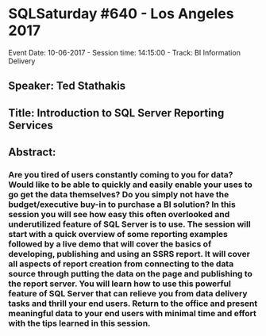 # SQLSaturday #640 - Los Angeles 2017
Event Date: 10-06-2017 - Session time: 14:15:00 - Track: BI Information Delivery
## Speaker: Ted Stathakis
## Title: Introduction to SQL Server Reporting Services
## Abstract:
### Are you tired of users constantly coming to you for data?  Would like to be able to quickly and easily enable your uses to go get the data themselves?  Do you simply not have the budget/executive buy-in to purchase a BI solution?  In this session you will see how easy this often overlooked and underutilized feature of SQL Server is to use.  The session will start with a quick overview of some reporting examples followed by a live demo that will cover the basics of developing, publishing and using an SSRS report.  It will cover all aspects of report creation from connecting to the data source through putting the data on the page and publishing to the report server.  You will learn how to use this powerful feature of SQL Server that can relieve you from data delivery tasks and thrill your end users.  Return to the office and present meaningful data to your end users with minimal time and effort with the tips learned in this session.
